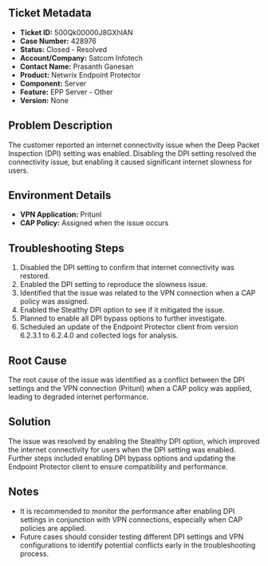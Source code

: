 ## Ticket Metadata
- **Ticket ID:** 500Qk00000J8GXhIAN
- **Case Number:** 428976
- **Status:** Closed - Resolved
- **Account/Company:** Satcom Infotech
- **Contact Name:** Prasanth Ganesan
- **Product:** Netwrix Endpoint Protector
- **Component:** Server
- **Feature:** EPP Server - Other
- **Version:** None

## Problem Description
The customer reported an internet connectivity issue when the Deep Packet Inspection (DPI) setting was enabled. Disabling the DPI setting resolved the connectivity issue, but enabling it caused significant internet slowness for users.

## Environment Details
- **VPN Application:** Pritunl
- **CAP Policy:** Assigned when the issue occurs

## Troubleshooting Steps
1. Disabled the DPI setting to confirm that internet connectivity was restored.
2. Enabled the DPI setting to reproduce the slowness issue.
3. Identified that the issue was related to the VPN connection when a CAP policy was assigned.
4. Enabled the Stealthy DPI option to see if it mitigated the issue.
5. Planned to enable all DPI bypass options to further investigate.
6. Scheduled an update of the Endpoint Protector client from version 6.2.3.1 to 6.2.4.0 and collected logs for analysis.

## Root Cause
The root cause of the issue was identified as a conflict between the DPI settings and the VPN connection (Pritunl) when a CAP policy was applied, leading to degraded internet performance.

## Solution
The issue was resolved by enabling the Stealthy DPI option, which improved the internet connectivity for users when the DPI setting was enabled. Further steps included enabling DPI bypass options and updating the Endpoint Protector client to ensure compatibility and performance.

## Notes
- It is recommended to monitor the performance after enabling DPI settings in conjunction with VPN connections, especially when CAP policies are applied.
- Future cases should consider testing different DPI settings and VPN configurations to identify potential conflicts early in the troubleshooting process.